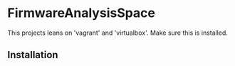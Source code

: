 # FirmwareAnalysisSpace

This projects leans on 'vagrant' and 'virtualbox'. Make sure this is installed.

## Installation

